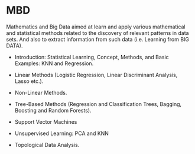 # MBD
Mathematics and Big Data aimed at learn and apply various mathematical and statistical methods related to the
discovery of relevant patterns in data sets. And also to extract information from such data (i.e. Learning from BIG DATA).

* Introduction: Statistical Learning, Concept, Methods, and Basic Examples: KNN and Regression.

* Linear Methods (Logistic Regression, Linear Discriminant Analysis, Lasso etc.).

* Non-Linear Methods.

* Tree-Based Methods (Regression and Classification Trees, Bagging, Boosting and Random Forests).

* Support Vector Machines

* Unsupervised Learning: PCA and KNN

* Topological Data Analysis.

